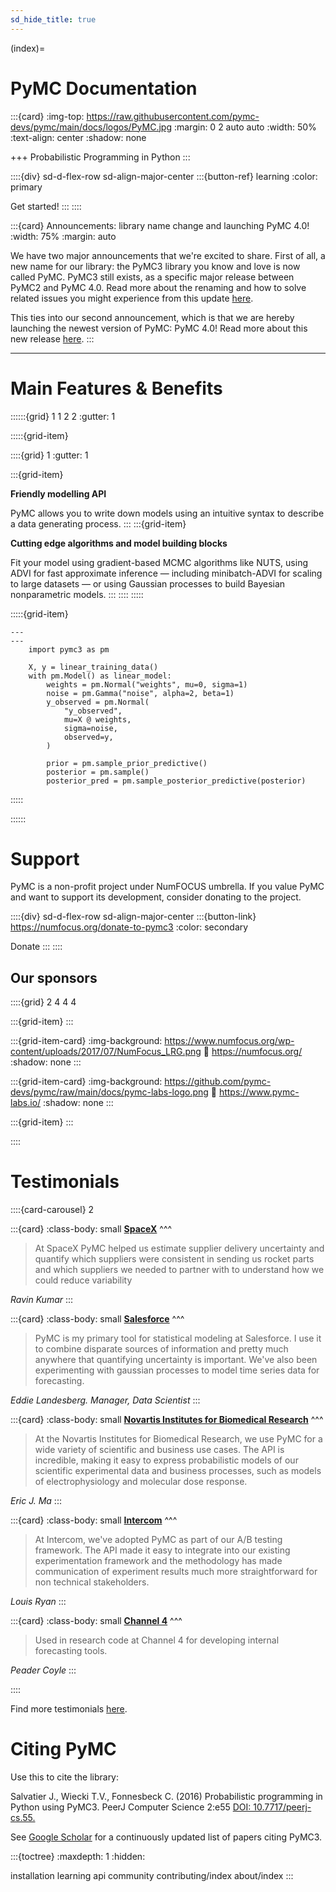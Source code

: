 ```yaml
---
sd_hide_title: true
---
```

(index)=
# PyMC Documentation

:::{card}
:img-top: https://raw.githubusercontent.com/pymc-devs/pymc/main/docs/logos/PyMC.jpg
:margin: 0 2 auto auto
:width: 50%
:text-align: center
:shadow: none

+++
Probabilistic Programming in Python
:::

::::{div} sd-d-flex-row sd-align-major-center
:::{button-ref} learning
:color: primary

Get started!
:::
::::


:::{card} Announcements: library name change and launching PyMC 4.0!
:width: 75%
:margin: auto

We have two major announcements that we're excited to share. First of all, a new name for our library: the PyMC3 library you know and love is now called PyMC. PyMC3 still exists, as a specific major release between PyMC2 and PyMC 4.0. Read more about the renaming and how to solve related issues you might experience from this update [here]().

This ties into our second announcement, which is that we are hereby launching the newest version of PyMC: PyMC 4.0! Read more about this new release [here]().
:::

---

# Main Features & Benefits

::::::{grid} 1 1 2 2
:gutter: 1

:::::{grid-item}

::::{grid} 1
:gutter: 1

:::{grid-item}

**Friendly modelling API**

PyMC allows you to write down models using an intuitive syntax to describe a data generating process.
:::
:::{grid-item}

**Cutting edge algorithms and model building blocks**

Fit your model using gradient-based MCMC algorithms like NUTS, using ADVI for fast approximate inference — including minibatch-ADVI for scaling to large datasets — or using Gaussian processes to build Bayesian nonparametric models.
:::
::::
:::::

:::::{grid-item}

```{code-block} python
---
---
    import pymc3 as pm

    X, y = linear_training_data()
    with pm.Model() as linear_model:
        weights = pm.Normal("weights", mu=0, sigma=1)
        noise = pm.Gamma("noise", alpha=2, beta=1)
        y_observed = pm.Normal(
            "y_observed",
            mu=X @ weights,
            sigma=noise,
            observed=y,
        )

        prior = pm.sample_prior_predictive()
        posterior = pm.sample()
        posterior_pred = pm.sample_posterior_predictive(posterior)
```
:::::

::::::

# Support

PyMC is a non-profit project under NumFOCUS umbrella. If you value PyMC and want to support its development, consider donating to the project.

::::{div} sd-d-flex-row sd-align-major-center
:::{button-link} https://numfocus.org/donate-to-pymc3
:color: secondary


Donate
:::
::::

## Our sponsors

::::{grid} 2 4 4 4

:::{grid-item}
:::

:::{grid-item-card}
:img-background: https://www.numfocus.org/wp-content/uploads/2017/07/NumFocus_LRG.png
:link: https://numfocus.org/
:shadow: none
:::

:::{grid-item-card}
:img-background: https://github.com/pymc-devs/pymc/raw/main/docs/pymc-labs-logo.png
:link: https://www.pymc-labs.io/
:shadow: none
:::

:::{grid-item}
:::

::::

# Testimonials

::::{card-carousel} 2

:::{card}
:class-body: small
**[SpaceX](https://www.spacex.com/)**
^^^
> At SpaceX PyMC helped us estimate supplier delivery uncertainty and quantify which suppliers were consistent in sending us rocket parts and which suppliers we needed to partner with to understand how we could reduce variability

_Ravin Kumar_
:::

:::{card}
:class-body: small
**[Salesforce](http://www.salesforce.com)**
^^^
> PyMC is my primary tool for statistical modeling at Salesforce. I use it to combine disparate sources of information and pretty much anywhere that quantifying uncertainty is important. We've also been experimenting with gaussian processes to model time series data for forecasting.

_Eddie Landesberg. Manager, Data Scientist_
:::

:::{card}
:class-body: small
**[Novartis Institutes for Biomedical Research](https://www.novartis.com/our-science/novartis-institutes-biomedical-research)**
^^^
> At the Novartis Institutes for Biomedical Research, we use PyMC for a wide variety of scientific and business use cases. The API is incredible, making it easy to express probabilistic models of our scientific experimental data and business processes, such as models of electrophysiology and molecular dose response.

_Eric J. Ma_
:::

:::{card}
:class-body: small
**[Intercom](https://www.intercom.com)**
^^^
> At Intercom, we've adopted PyMC as part of our A/B testing framework. The API made it easy to integrate into our existing experimentation framework and the methodology has made communication of experiment results much more straightforward for non technical stakeholders.

_Louis Ryan_
:::

:::{card}
:class-body: small
**[Channel 4](http://www.channel4.co.uk)**
^^^
> Used in research code at Channel 4 for developing internal forecasting tools.

_Peader Coyle_
:::

::::

Find more testimonials [here](https://github.com/pymc-devs/pymc/wiki/Testimonials).

# Citing PyMC

Use this to cite the library:

Salvatier J., Wiecki T.V., Fonnesbeck C. (2016) Probabilistic programming in Python using PyMC3. PeerJ Computer Science 2:e55 [DOI: 10.7717/peerj-cs.55.](https://doi.org/10.7717/peerj-cs.55)

See [Google Scholar](https://scholar.google.de/scholar?oi=bibs&hl=en&authuser=1&cites=6936955228135731011) for a continuously updated list of papers citing PyMC3.

:::{toctree}
:maxdepth: 1
:hidden:

installation
learning
api
community
contributing/index
about/index
:::

